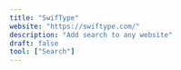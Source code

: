 ```yaml
---
title: "SwifType"
website: "https://swiftype.com/"
description: "Add search to any website"
draft: false
tool: ["Search"]
---
```

